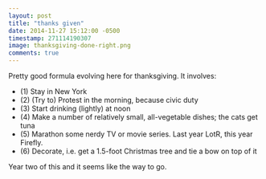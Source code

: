 ```yaml
---
layout: post
title: "thanks given"
date: 2014-11-27 15:12:00 -0500
timestamp: 271114190307
image: thanksgiving-done-right.png 
comments: true
---
```


Pretty good formula evolving here for thanksgiving. It involves:

* (1) Stay in New York
* (2) (Try to) Protest in the morning, because civic duty 
* (3) Start drinking (lightly) at noon
* (4) Make a number of relatively small, all-vegetable dishes; the cats get tuna
* (5) Marathon some nerdy TV or movie series. Last year LotR, this year Firefly.
* (6) Decorate, i.e. get a 1.5-foot Christmas tree and tie a bow on top of it

Year two of this and it seems like the way to go. 

